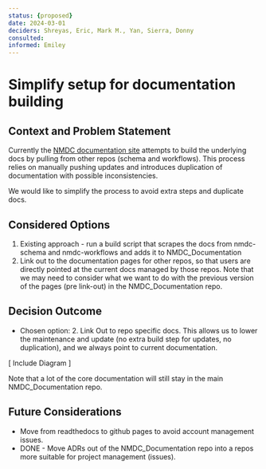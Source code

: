 ```yaml
---
status: {proposed}
date: 2024-03-01
deciders: Shreyas, Eric, Mark M., Yan, Sierra, Donny 
consulted: 
informed: Emiley
---
```

# Simplify setup for documentation building

## Context and Problem Statement

Currently the [NMDC documentation site](https://nmdc-documentation.readthedocs.io/en/latest/index.html) attempts to build the underlying docs by pulling from other repos (schema and workflows). This process relies on manually pushing updates and introduces duplication of documentation with possible inconsistencies.

We would like to simplify the process to avoid extra steps and duplicate docs.  

## Considered Options

1. Existing approach - run a build script that scrapes the docs from nmdc-schema and nmdc-workflows and adds it to NMDC_Documentation
2. Link out to the documentation pages for other repos, so that users are directly pointed at the current docs managed by those repos. Note that we may need to consider what we want to do with the previous version of the pages (pre link-out) in the NMDC_Documentation repo. 


## Decision Outcome

* Chosen option: 2. Link Out to repo specific docs. This allows us to lower the maintenance and update (no extra build step for updates, no duplication), and we always point to current documentation.

[ Include Diagram ] 

Note that a lot of the core documentation will still stay in the main NMDC_Documentation repo. 

## Future Considerations

* Move from readthedocs to github pages to avoid account management issues.
* DONE - Move ADRs out of the NMDC_Documentation repo into a repos more suitable for project management (issues).
